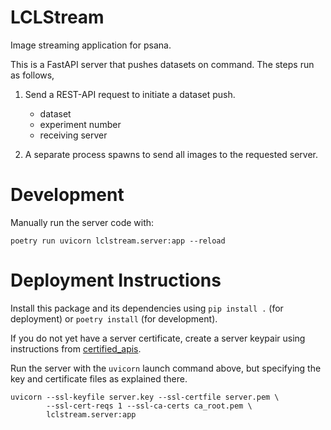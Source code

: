 # LCLStream

Image streaming application for psana.

This is a FastAPI server that pushes datasets
on command.  The steps run as follows,

1. Send a REST-API request to initiate a dataset push.
   - dataset
   - experiment number
   - receiving server

2. A separate process spawns to send all images
   to the requested server.


# Development

Manually run the server code with:

    poetry run uvicorn lclstream.server:app --reload


# Deployment Instructions

Install this package and its dependencies
using `pip install .` (for deployment)
or `poetry install` (for development).

If you do not yet have a server certificate,
create a server keypair using instructions from
[certified\_apis](https://code.ornl.gov/99R/certified_apis).

Run the server with the `uvicorn` launch command
above, but specifying the key and certificate files
as explained there.

    uvicorn --ssl-keyfile server.key --ssl-certfile server.pem \
            --ssl-cert-reqs 1 --ssl-ca-certs ca_root.pem \
            lclstream.server:app
